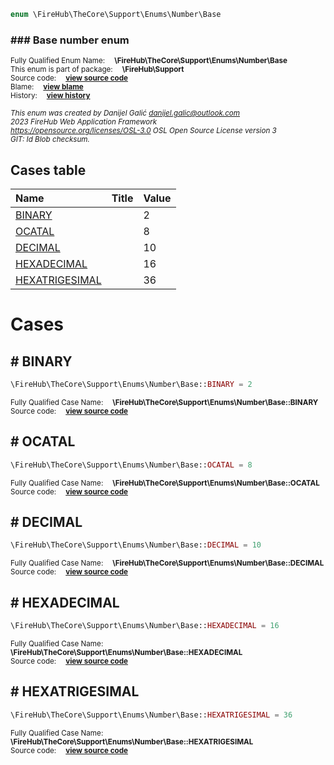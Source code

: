 
```php
enum \FireHub\TheCore\Support\Enums\Number\Base
```

### ### Base number enum
<sub>Fully Qualified Enum Name:  **\FireHub\TheCore\Support\Enums\Number\Base**</sub><br>
<sub>This enum is part of package:  **\FireHub\Support**</sub><br>
<sub>Source code:  **[view source code](https://github.com/The-FireHub-Project/TheCore/blob/v1.0/src/support/enums/number/firehub.Base.php#L23)**</sub><br>
<sub>Blame:  **[view blame](https://github.com/The-FireHub-Project/TheCore/blame/v1.0/src/support/enums/number/firehub.Base.php)**</sub><br>
<sub>History:  **[view history](https://github.com/The-FireHub-Project/TheCore/commits/v1.0/src/support/enums/number/firehub.Base.php)**</sub><br>

<sub>_This enum was created by Danijel Galić <danijel.galic@outlook.com>_</sub><br>
<sub>_2023 FireHub Web Application Framework_</sub><br>
<sub>_<https://opensource.org/licenses/OSL-3.0> OSL Open Source License version 3_</sub><br>
<sub>_GIT: $Id$ Blob checksum._</sub><br>



## Cases table

| Name  | Title | Value |
| :---  | :---  | :---  |
|<a href="#binary">BINARY</a>||2|
|<a href="#ocatal">OCATAL</a>||8|
|<a href="#decimal">DECIMAL</a>||10|
|<a href="#hexadecimal">HEXADECIMAL</a>||16|
|<a href="#hexatrigesimal">HEXATRIGESIMAL</a>||36|


# Cases


<h2><a name="binary"># BINARY</a></h2>

```php
\FireHub\TheCore\Support\Enums\Number\Base::BINARY = 2
```

<sub>Fully Qualified Case Name:  **\FireHub\TheCore\Support\Enums\Number\Base::BINARY**</sub><br>
<sub>Source code:  **[view source code](https://github.com/The-FireHub-Project/TheCore/blob/v1.0/src/support/enums/number/firehub.Base.php#L28)**</sub><br>


<h2><a name="ocatal"># OCATAL</a></h2>

```php
\FireHub\TheCore\Support\Enums\Number\Base::OCATAL = 8
```

<sub>Fully Qualified Case Name:  **\FireHub\TheCore\Support\Enums\Number\Base::OCATAL**</sub><br>
<sub>Source code:  **[view source code](https://github.com/The-FireHub-Project/TheCore/blob/v1.0/src/support/enums/number/firehub.Base.php#L33)**</sub><br>


<h2><a name="decimal"># DECIMAL</a></h2>

```php
\FireHub\TheCore\Support\Enums\Number\Base::DECIMAL = 10
```

<sub>Fully Qualified Case Name:  **\FireHub\TheCore\Support\Enums\Number\Base::DECIMAL**</sub><br>
<sub>Source code:  **[view source code](https://github.com/The-FireHub-Project/TheCore/blob/v1.0/src/support/enums/number/firehub.Base.php#L38)**</sub><br>


<h2><a name="hexadecimal"># HEXADECIMAL</a></h2>

```php
\FireHub\TheCore\Support\Enums\Number\Base::HEXADECIMAL = 16
```

<sub>Fully Qualified Case Name:  **\FireHub\TheCore\Support\Enums\Number\Base::HEXADECIMAL**</sub><br>
<sub>Source code:  **[view source code](https://github.com/The-FireHub-Project/TheCore/blob/v1.0/src/support/enums/number/firehub.Base.php#L43)**</sub><br>


<h2><a name="hexatrigesimal"># HEXATRIGESIMAL</a></h2>

```php
\FireHub\TheCore\Support\Enums\Number\Base::HEXATRIGESIMAL = 36
```

<sub>Fully Qualified Case Name:  **\FireHub\TheCore\Support\Enums\Number\Base::HEXATRIGESIMAL**</sub><br>
<sub>Source code:  **[view source code](https://github.com/The-FireHub-Project/TheCore/blob/v1.0/src/support/enums/number/firehub.Base.php#L48)**</sub><br>


